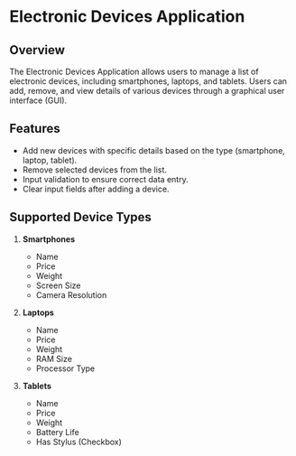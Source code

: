 # Electronic Devices Application

## Overview
The Electronic Devices Application allows users to manage a list of electronic devices, including smartphones, laptops, and tablets. Users can add, remove, and view details of various devices through a graphical user interface (GUI).

## Features
- Add new devices with specific details based on the type (smartphone, laptop, tablet).
- Remove selected devices from the list.
- Input validation to ensure correct data entry.
- Clear input fields after adding a device.

## Supported Device Types
1. **Smartphones**
   - Name
   - Price
   - Weight
   - Screen Size
   - Camera Resolution

2. **Laptops**
   - Name
   - Price
   - Weight
   - RAM Size
   - Processor Type

3. **Tablets**
   - Name
   - Price
   - Weight
   - Battery Life
   - Has Stylus (Checkbox)



